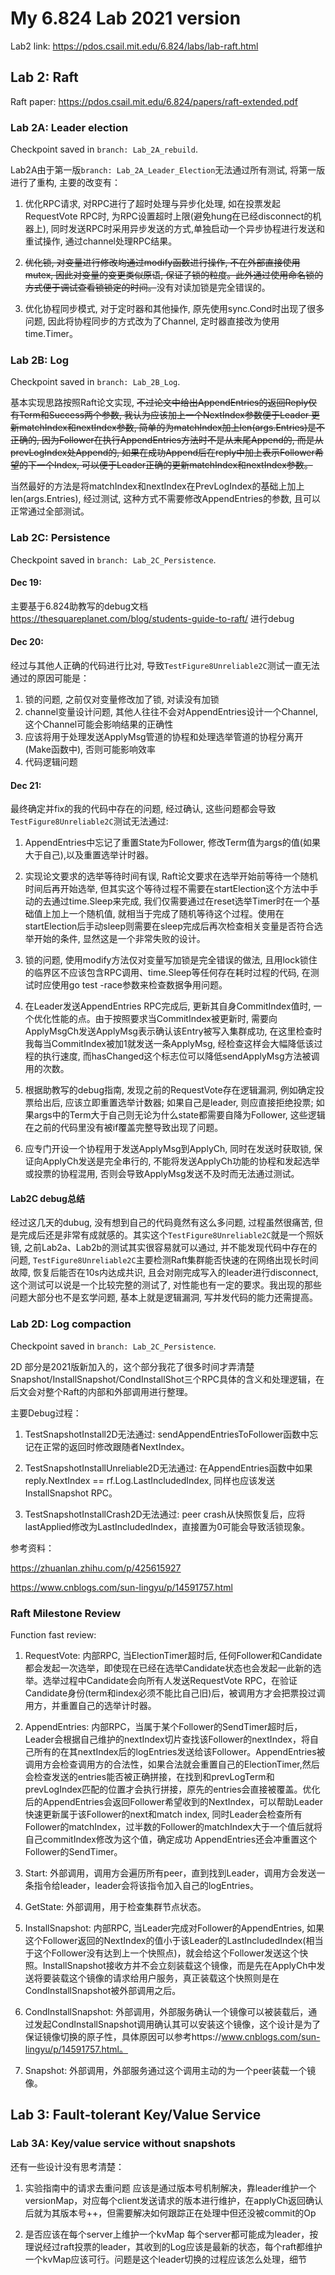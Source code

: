# My 6.824 Lab 2021 version
Lab2 link: https://pdos.csail.mit.edu/6.824/labs/lab-raft.html

## Lab 2: Raft
Raft paper: https://pdos.csail.mit.edu/6.824/papers/raft-extended.pdf

### Lab 2A: Leader election
Checkpoint saved in `branch: Lab_2A_rebuild`.

Lab2A由于第一版`branch: Lab_2A_Leader_Election`无法通过所有测试, 将第一版进行了重构, 主要的改变有：

1. 优化RPC请求, 对RPC进行了超时处理与异步化处理, 如在投票发起RequestVote RPC时, 为RPC设置超时上限(避免hung在已经disconnect的机器上), 同时发送RPC时采用异步发送的方式,单独启动一个异步协程进行发送和重试操作, 通过channel处理RPC结果。
   
2. ~~优化锁, 对变量进行修改均通过modify函数进行操作, 不在外部直接使用mutex, 因此对变量的变更类似原语, 保证了锁的粒度。此外通过使用命名锁的方式便于调试查看锁锁定的时间。~~没有对读加锁是完全错误的。

3. 优化协程同步模式, 对于定时器和其他操作, 原先使用sync.Cond时出现了很多问题, 因此将协程同步的方式改为了Channel, 定时器直接改为使用time.Timer。

### Lab 2B: Log
Checkpoint saved in `branch: Lab_2B_Log`.

基本实现思路按照Raft论文实现, ~~不过论文中给出AppendEntries的返回Reply仅有Term和Success两个参数, 我认为应该加上一个NextIndex参数便于Leader
更新matchIndex和nextIndex参数, 简单的为matchIndex加上len(args.Entries)是不正确的, 因为Follower在执行AppendEntries方法时不是从末尾Append的, 而是从
prevLogIndex处Append的, 如果在成功Append后在reply中加上表示Follower希望的下一个Index, 可以便于Leader正确的更新matchIndex和nextIndex参数。~~

当然最好的方法是将matchIndex和nextIndex在PrevLogIndex的基础上加上len(args.Entries), 经过测试, 这种方式不需要修改AppendEntries的参数, 且可以正常通过全部测试。

### Lab 2C: Persistence
Checkpoint saved in `branch: Lab_2C_Persistence`.

#### Dec 19:
主要基于6.824助教写的debug文档 https://thesquareplanet.com/blog/students-guide-to-raft/ 进行debug

#### Dec 20:
经过与其他人正确的代码进行比对, 导致`TestFigure8Unreliable2C`测试一直无法通过的原因可能是：
1. 锁的问题, 之前仅对变量修改加了锁, 对读没有加锁
2. channel变量设计问题, 其他人往往不会对AppendEntries设计一个Channel, 这个Channel可能会影响结果的正确性
3. 应该将用于处理发送ApplyMsg管道的协程和处理选举管道的协程分离开(Make函数中), 否则可能影响效率
4. 代码逻辑问题

#### Dec 21:
最终确定并fix的我的代码中存在的问题, 经过确认, 这些问题都会导致`TestFigure8Unreliable2C`测试无法通过:

1. AppendEntries中忘记了重置State为Follower, 修改Term值为args的值(如果大于自己),以及重置选举计时器。

2. 实现论文要求的选举等待时间有误, Raft论文要求在选举开始前等待一个随机时间后再开始选举, 但其实这个等待过程不需要在startElection这个方法中手动的去通过time.Sleep来完成, 我们仅需要通过在reset选举Timer时在一个基础值上加上一个随机值, 就相当于完成了随机等待这个过程。使用在startElection后手动sleep则需要在sleep完成后再次检查相关变量是否符合选举开始的条件, 显然这是一个非常失败的设计。

3. 锁的问题, 使用modify方法仅对变量写加锁是完全错误的做法, 且用lock锁住的临界区不应该包含RPC调用、time.Sleep等任何存在耗时过程的代码, 在测试时应使用go test -race参数来检查数据争用问题。

4. 在Leader发送AppendEntries RPC完成后, 更新其自身CommitIndex值时, 一个优化性能的点。由于按照要求当CommitIndex被更新时, 需要向ApplyMsgCh发送ApplyMsg表示确认该Entry被写入集群成功, 在这里检查时我每当CommitIndex被加1就发送一条ApplyMsg, 经检查这样会大幅降低该过程的执行速度, 而hasChanged这个标志位可以降低sendApplyMsg方法被调用的次数。

5. 根据助教写的debug指南, 发现之前的RequestVote存在逻辑漏洞, 例如确定投票给出后, 应该立即重置选举计数器; 如果自己是leader, 则应直接拒绝投票; 如果args中的Term大于自己则无论为什么state都需要自降为Follower, 这些逻辑在之前的代码里没有被if覆盖完整导致出现了问题。

6. 应专门开设一个协程用于发送ApplyMsg到ApplyCh, 同时在发送时获取锁, 保证向ApplyCh发送是完全串行的, 不能将发送ApplyCh功能的协程和发起选举或投票的协程混用, 否则会导致ApplyMsg发送不及时而无法通过测试。

#### Lab2C debug总结
经过这几天的dubug, 没有想到自己的代码竟然有这么多问题, 过程虽然很痛苦, 但是完成后还是非常有成就感的。其实这个`TestFigure8Unreliable2C`就是一个照妖镜, 之前Lab2a、Lab2b的测试其实很容易就可以通过, 并不能发现代码中存在的问题, `TestFigure8Unreliable2C`主要检测Raft集群能否快速的在网络出现长时间故障, 恢复后能否在10s内达成共识, 且会对刚完成写入的leader进行disconnect, 这个测试可以说是一个比较完整的测试了, 对性能也有一定的要求。我出现的那些问题大部分也不是玄学问题, 基本上就是逻辑漏洞, 写并发代码的能力还需提高。

### Lab 2D: Log compaction
Checkpoint saved in `branch: Lab_2C_Persistence`.

2D 部分是2021版新加入的，这个部分我花了很多时间才弄清楚Snapshot/InstallSnapshot/CondInstallShot三个RPC具体的含义和处理逻辑，在后文会对整个Raft的内部和外部调用进行整理。

主要Debug过程：

1. TestSnapshotInstall2D无法通过: sendAppendEntriesToFollower函数中忘记在正常的返回时修改跟随者NextIndex。

2. TestSnapshotInstallUnreliable2D无法通过: 在AppendEntries函数中如果reply.NextIndex == rf.Log.LastIncludedIndex, 同样也应该发送InstallSnapshot RPC。

3. TestSnapshotInstallCrash2D无法通过: peer crash从快照恢复后，应将lastApplied修改为LastIncludedIndex，直接置为0可能会导致活锁现象。

参考资料：

https://zhuanlan.zhihu.com/p/425615927

https://www.cnblogs.com/sun-lingyu/p/14591757.html


### Raft Milestone Review

Function fast review:

1. RequestVote: 内部RPC, 当ElectionTimer超时后, 任何Follower和Candidate都会发起一次选举，即使现在已经在选举Candidate状态也会发起一此新的选举。选举过程中Candidate会向所有人发送RequestVote RPC，在验证Candidate身份(term和index必须不能比自己旧)后，被调用方才会把票投过调用方，并重置自己的选举计时器。

2. AppendEntries: 内部RPC，当属于某个Follower的SendTimer超时后，Leader会根据自己维护的nextIndex切片查找该Follower的nextIndex，将自己所有的在其nextIndex后的logEntries发送给该Follower。AppendEntries被调用方会检查调用方的合法性，如果合法就会重置自己的ElectionTimer,然后会检查发送的entries能否被正确拼接，在找到和prevLogTerm和prevLogIndex匹配的位置才会执行拼接，原先的entries会直接被覆盖。优化后的AppendEntries会返回Follower希望收到的NextIndex，可以帮助Leader快速更新属于该Follower的next和match index, 同时Leader会检查所有Follower的matchIndex，过半数的Follower的matchIndex大于一个值后就将自己commitIndex修改为这个值，确定成功
   AppendEntries还会冲重置这个Follower的SendTimer。

3. Start: 外部调用，调用方会遍历所有peer，直到找到Leader，调用方会发送一条指令给leader，leader会将该指令加入自己的logEntries。

4. GetState: 外部调用，用于检查集群节点状态。

5. InstallSnapshot: 内部RPC, 当Leader完成对Follower的AppendEntries, 如果这个Follower返回的NextIndex的值小于该Leader的LastIncludedIndex(相当于这个Follower没有达到上一个快照点)，就会给这个Follower发送这个快照。InstallSnapshot接收方并不会立刻装载这个镜像，而是先在ApplyCh中发送将要装载这个镜像的请求给用户服务，真正装载这个快照则是在CondInstallSnapshot被外部调用之后。

6. CondInstallSnapshot: 外部调用，外部服务确认一个镜像可以被装载后，通过发起CondInstallSnapshot调用确认其可以安装这个镜像，这个设计是为了保证镜像切换的原子性，具体原因可以参考https://www.cnblogs.com/sun-lingyu/p/14591757.html。

7. Snapshot: 外部调用，外部服务通过这个调用主动的为一个peer装载一个镜像。


## Lab 3: Fault-tolerant Key/Value Service

### Lab 3A: Key/value service without snapshots

还有一些设计没有思考清楚：

1. 实验指南中的请求去重问题
应该是通过版本号机制解决，靠leader维护一个versionMap，对应每个client发送请求的版本进行维护，在applyCh返回确认后就为其版本号++，但需要解决如何跟踪正在处理中但还没被commit的Op

2. 是否应该在每个server上维护一个kvMap
每个server都可能成为leader，按理说经过raft投票的leader，其收到的Log应该是最新的状态，每个raft都维护一个kvMap应该可行。问题是这个leader切换的过程应该怎么处理，细节
   


